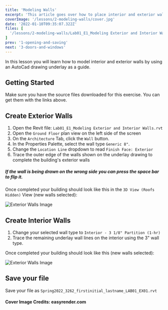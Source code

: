 ```yaml
---
title: 'Modeling Walls'
excerpt: 'This article goes over how to place interior and exterior walls in revit with an underlay.'
coverImage: '/lessons/2-modeling-walls/cover.jpg'
date: '2022-01-10T09:35:07.322Z'
files: [
  '/lessons/2-modeling-walls/Lab01_E1_Modeling Exterior and Interior Walls.rvt'
]
prev: '1-opening-and-saving'
next: '3-doors-and-windows'
---
```


In this lesson you will learn how to model interior and exterior walls by using an AutoCad drawing underlay as a guide.

## Getting Started

Make sure you have the source files downloaded for this exercise. You can get them with the links above.

## Create Exterior Walls

1. Open the Revit file: ``Lab01_E1_Modeling Exterior and Interior Walls.rvt``
2. Open the ``Ground Floor`` plan view on the left side of the screen
3. On the ``Architecture`` Tab, click the ``Wall`` button.
4. In the Properties Palette, select the wall type ``Generic 8"``.
5. Change the ``Location Line`` dropdown to read ``Finish Face: Exterior``
6. Trace the outer edge of the walls shown on the underlay drawing to complete the building's exterior walls


##### If the wall is being drawn on the wrong side you can press the space bar to flip it.

Once completed your building should look like this in the ``3D View (Roofs Hidden)`` View (new walls selected):

![Exterior Walls Image](/lessons/2-modeling-walls/exterior.png)

## Create Interior Walls

1. Change your selected wall type to ``Interior - 3 1/8" Partition (1-hr)``
2. Trace the remaining underlay wall lines on the interior using the 3" wall type.

Once completed your building should look like this (new walls selected): 

![Exterior Walls Image](/lessons/2-modeling-walls/interior.png)

## Save your file

Save your file as ``Spring2022_3262_firstinitial_lastname_LAB01_EX01.rvt``

#### Cover Image Credits: easyrender.com